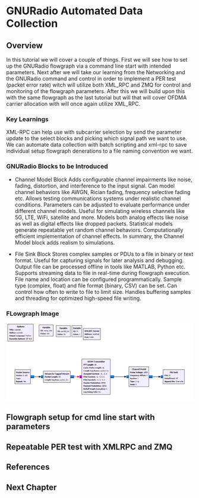 # GNURadio Automated Data Collection

## Overview
In this tutorial we will cover a couple of things. First we will see how to set up the GNURadio flowgraph via a command line start with intended parameters. Next after we will take our learning from the Networking and the GNURadio command and control in order to implement a PER test (packet error rate) witch will utilize both XML_RPC and ZMQ for control and monitoring of the flowgraph parameters. After this we will build upon this with the same flowgraph as the last tutorial but will that will cover OFDMA carrier allocation with will once again utilize XML_RPC. 

### Key Learnings

XML-RPC can help use with subcarrier selection by send the parameter update to the select blocks and picking which signal path we want to use. We can automate data collection with batch scripting and xml-rpc to save individual setup flowgraph denerations to a file naming convention we want. 

### GNURadio Blocks to be Introduced
* Channel Model Block 
Adds configurable channel impairments like noise, fading, distortion, and interference to the input signal.
Can model channel behaviors like AWGN, Rician fading, frequency selective fading etc.
Allows testing communications systems under realistic channel conditions.
Parameters can be adjusted to evaluate performance under different channel models.
Useful for simulating wireless channels like 5G, LTE, WiFi, satellite and more.
Models both analog effects like noise as well as digital effects like dropped packets.
Statistical models generate repeatable yet random channel behaviors.
Computationally efficient implementation of channel effects.
In summary, the Channel Model block adds realism to simulations.

* File Sink Block 
Stores complex samples or PDUs to a file in binary or text format.
Useful for capturing signals for later analysis and debugging.
Output file can be processed offline in tools like MATLAB, Python etc.
Supports streaming data to file in real-time during flowgraph execution.
File name and location can be configured programmatically.
Sample type (complex, float) and file format (binary, CSV) can be set.
Can control how often to write to file to limit size.
Handles buffering samples and threading for optimized high-speed file writing.

### FLowgraph Image
![Flowgraph Image](https://github.com/UCaNLabUMB/SDR_Tutorials/blob/main/Documentation/Images/GNUPertestingpng.png)

## Flowgraph setup for cmd line start with parameters


## Repeatable PER test with XMLRPC and ZMQ


## References

## Next Chapter